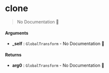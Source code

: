 # clone

> No Documentation 🚧

#### Arguments

- **\_self** : `GlobalTransform` \- No Documentation 🚧

#### Returns

- **arg0** : `GlobalTransform` \- No Documentation 🚧